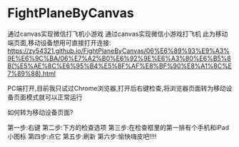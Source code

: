 # FightPlaneByCanvas
通过canvas实现微信打飞机小游戏
通过canvas实现微信小游戏打飞机
此为移动端页面,移动设备想用可直接打开连接:
https://zy54321.github.io/FightPlaneByCanvas/06%E6%89%93%E9%A3%9E%E6%9C%BA/06%E7%A2%B0%E6%92%9E%E6%A3%80%E6%B5%8B(%E5%AE%8C%E6%95%B4%E5%8F%AF%E8%BF%90%E8%A1%8C%E7%89%88).html

PC端打开,目前我只试过Chrome浏览器,打开后右键检查,将浏览器页面转为移动设备页面模式就可以正常运行

如何转为移动设备页面?

第一步:右键
第二步:下方的检查选项
第三步:在检查框里的第一排有个手机和iPad小图标
第四步:点它
第五步:刷新
第六步:愉快嗨皮吧!!!!
